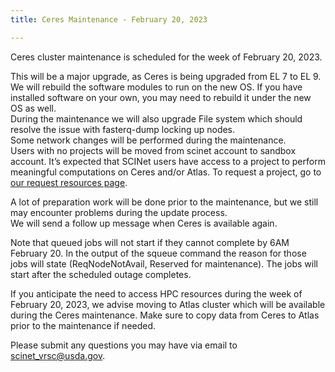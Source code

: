```yaml
---
title: Ceres Maintenance - February 20, 2023

---
```



Ceres cluster maintenance is scheduled for the week of February 20, 2023. <!--excerpt-->
 

This will be a major upgrade, as Ceres is being upgraded from EL 7 to EL 9.  
We will rebuild the software modules to run on the new OS. If you have installed software on your own, you may need to rebuild it under the new OS as well.  
During the maintenance we will also upgrade File system which should resolve the issue with fasterq-dump locking up nodes.  
Some network changes will be performed during the maintenance.  
Users with no projects will be moved from scinet account to sandbox account. It’s expected that SCINet users have access to a project to perform meaningful computations on Ceres and/or Atlas. To request a project, go to [our request resources page](https://scinet.usda.gov/support/request#storage-request).


A lot of preparation work will be done prior to the maintenance, but we still may encounter problems during the update process.  
We will send a follow up message when Ceres is available again.

Note that queued jobs will not start if they cannot complete by 6AM February 20. In the output of the squeue command the reason for those jobs will state (ReqNodeNotAvail, Reserved for maintenance). The jobs will start after the scheduled outage completes.

If you anticipate the need to access HPC resources during the week of February 20, 2023, we advise moving to Atlas cluster which will be available during the Ceres maintenance. Make sure to copy data from Ceres to Atlas prior to the maintenance if needed.


Please submit any questions you may have via email to [scinet_vrsc@usda.gov](mailto:scinet_vrsc@usda.gov).